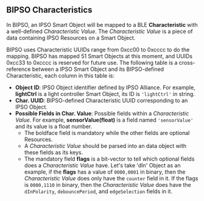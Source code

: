 ## BIPSO Characteristics  

In BIPSO, an IPSO Smart Object will be mapped to a BLE **Characteristic** with a well-defined *Characteristic Value*. The *Characteristic Value* is a piece of data containing IPSO Resources on a Smart Object.  
  
BIPSO uses Characteristic UUIDs range from 0xcc00 to 0xcccc to do the mapping. BIPSO has mapped 51 Smart Objects at this moment, and UUIDs 0xcc33 to 0xcccc is reserved for future use. The following table is a cross-reference between a IPSO Smart Object and its BIPSO-defined Characteristic, each column in this table is:  

* **Object ID**: IPSO Object identifier defined by IPSO Alliance. For example, **lightCtrl** is a light controller Smart Object, its ID is `'lightCtrl'` in string.  
* **Char. UUID**: BIPSO-defined Characteristic UUID corresponding to an IPSO Object.  
* **Possible Fields in Char. Value**: Possible fields within a *Characteristic Value*. For example, **sensorValue(float)** is a field named `'sensorValue'` and its value is a float number.  
    * The boldface field is mandatory while the other fields are optional Resources.  
    * A *Characteristic Value* should be parsed into an data object with these fields as its keys.  
    * The mandatory field **flags** is a bit-vector to tell which optional fields does a *Characteristic Value* have. Let's take 'dIn' Object as an example, if the **flags** has a value of `0000,0001` in binary, then the *Characteristic Value* does only have the `counter` field in it. If the flags is `0000,1110` in binary, then the *Characteristic Value* does have the `dInPolarity`, `debouncePeriod`, and `edgeSelection` fields in it. 
